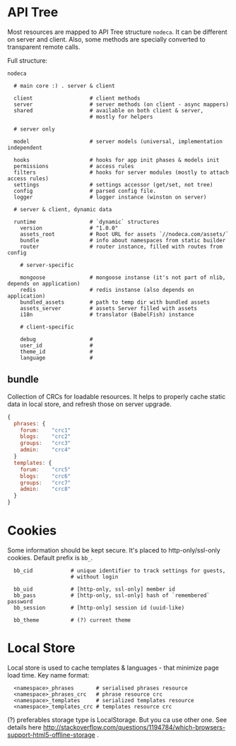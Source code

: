 API Tree
========

Most resources are mapped to API Tree structure `nodeca`. It can be different
on server and client. Also, some methods are specially converted to transparent
remote calls.

Full structure:

```
nodeca

  # main core :) . server & client

  client                  # client methods
  server                  # server methods (on client - async mappers)
  shared                  # available on both client & server,
                          # mostly for helpers

  # server only

  model                   # server models (universal, implementation independent

  hooks                   # hooks for app init phases & models init
  permissions             # access rules
  filters                 # hooks for server modules (mostly to attach access rules)
  settings                # settings accessor (get/set, not tree)
  config                  # parsed config file.
  logger                  # logger instance (winston on server)

  # server & client, dynamic data

  runtime                 # `dynamic` structures
    version               # "1.0.0"
    assets_root           # Root URL for assets `//nodeca.com/assets/`
    bundle                # info about namespaces from static builder
    router                # router instance, filled with routes from config

    # server-specific
    
    mongoose              # mongoose instanse (it's not part of nlib, depends on application)
    redis                 # redis instanse (also depends on application)
    bundled_assets        # path to temp dir with bundled assets
    assets_server         # assets Server filled with assets
    i18n                  # translator (BabelFish) instance

    # client-specific

    debug                 #
    user_id               # 
    theme_id              #
    language              #
```


bundle
------

Collection of CRCs for loadable resources.  It helps to properly cache
static data in local store, and refresh those on server upgrade.

``` javascript
{
  phrases: {
    forum:    "crc1"
    blogs:    "crc2"
    groups:   "crc3"
    admin:    "crc4"
  }
  templates: {
    forum:    "crc5"
    blogs:    "crc6"
    groups:   "crc7"
    admin:    "crc8"
  }
}
```

Cookies
=======

Some information should be kept secure. It's placed to http-only/ssl-only
cookies. Default prefix is `bb_`.

```
  bb_cid            # unique identifier to track settings for guests,
                    # without login

  bb_uid            # [http-only, ssl-only] member id
  bb_pass           # [http-only, ssl-only] hash of `remembered` password
  bb_session        # [http-only] session id (uuid-like)

  bb_theme          # (?) current theme
```

Local Store
===========

Local store is used to cache templates & languages - that minimize page load
time. Key name format:

```
  <namespace>_phrases       # serialised phrases resource
  <namespace>_phrases_crc   # phrase resource crc
  <namespace>_templates     # serialized templates resource
  <namespace>_templates_crc # templates resource crc
```

(?) preferables storage type is LocalStorage. But you ca use other one. See
details here http://stackoverflow.com/questions/1194784/which-browsers-support-html5-offline-storage .

